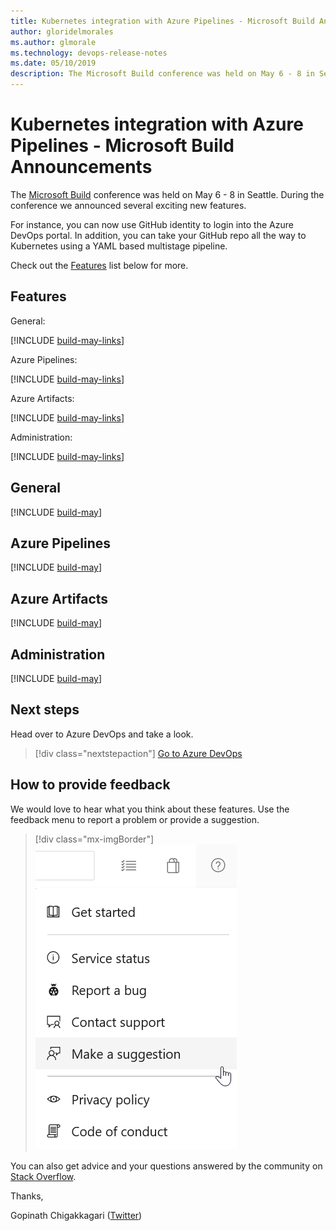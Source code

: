 ```yaml
---
title: Kubernetes integration with Azure Pipelines - Microsoft Build Announcements
author: gloridelmorales
ms.author: glmorale
ms.technology: devops-release-notes
ms.date: 05/10/2019
description: The Microsoft Build conference was held on May 6 - 8 in Seattle.
---
```


# Kubernetes integration with Azure Pipelines - Microsoft Build Announcements

The [Microsoft Build](https://www.microsoft.com/build) conference was held on May 6 - 8 in Seattle.  During the conference we announced several exciting new features. 

For instance, you can now use GitHub identity to login into the Azure DevOps portal. In addition, you can take your GitHub repo all the way to Kubernetes using a YAML based multistage pipeline. 

Check out the [Features](#features) list below for more.

## Features

General:

[!INCLUDE [build-may-links](includes/general/build-may-links.md)]

Azure Pipelines:

[!INCLUDE [build-may-links](includes/pipelines/build-may-links.md)]

Azure Artifacts:

[!INCLUDE [build-may-links](includes/artifacts/build-may-links.md)]

Administration:

[!INCLUDE [build-may-links](includes/administration/build-may-links.md)]

## General

[!INCLUDE [build-may](includes/general/build-may.md)]

## Azure Pipelines

[!INCLUDE [build-may](includes/pipelines/build-may.md)]

## Azure Artifacts

[!INCLUDE [build-may](includes/artifacts/build-may.md)]

## Administration

[!INCLUDE [build-may](includes/administration/build-may.md)]

## Next steps

Head over to Azure DevOps and take a look.

> [!div class="nextstepaction"]
> [Go to Azure DevOps](https://go.microsoft.com/fwlink/?LinkId=307137&campaign=o~msft~docs~product-vsts~release-notes)

## How to provide feedback

We would love to hear what you think about these features. Use the feedback menu to report a problem or provide a suggestion.

> [!div class="mx-imgBorder"]
> ![Make a suggestion](../media/make-a-suggestion.png)

You can also get advice and your questions answered by the community on [Stack Overflow](https://stackoverflow.com/questions/tagged/azure-devops).

Thanks,

Gopinath Chigakkagari ([Twitter](https://twitter.com/gopinach))
